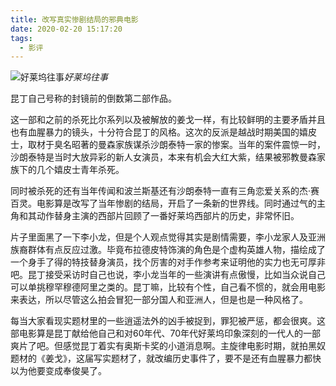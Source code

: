 ```yaml
---
title: 改写真实惨剧结局的邪典电影
date: 2020-02-20 15:17:20
tags:
  - 影评
---
```


![好莱坞往事](/images/once-upon-a-time-in-hollywood.png)*好莱坞往事*

昆丁自己号称的封镜前的倒数第二部作品。

<!--more-->

这一部和之前的杀死比尔系列以及被解放的姜戈一样，有比较鲜明的主要矛盾并且也有血腥暴力的镜头，十分符合昆丁的风格。这次的反派是越战时期美国的嬉皮士，取材于臭名昭著的曼森家族谋杀沙朗泰特一家的惨案。当年的案件震惊一时，沙朗泰特是当时大放异彩的新人女演员，本来有机会大红大紫，结果被邪教曼森家族下的几个嬉皮士青年杀死。

同时被杀死的还有当年传闻和波兰斯基还有沙朗泰特一直有三角恋爱关系的杰·赛百灵。电影算是改写了当年惨剧的结局，开启了一条新的世界线。同时通过气的主角和其动作替身主演的西部片回顾了一番好莱坞西部片的历史，非常怀旧。

片子里面黑了一下李小龙，但是个人观点觉得其实是剧情需要，李小龙家人及亚洲族裔群体有点反应过激。毕竟布拉德皮特饰演的角色是个虚构英雄人物，描绘成了一个身手了得的特技替身演员，找个厉害的对手作参考来证明他的实力也无可厚非吧。昆丁接受采访时自己也说，李小龙当年的一些演讲有点傲慢，比如当众说自己可以单挑穆罕穆德阿里之类的。昆丁嘛，比较有个性，自己看不惯的，就会用电影来表达，所以尽管这么拍会冒犯一部分国人和亚洲人，但是也是一种风格了。

每当大家看现实题材里的一些逍遥法外的凶手被捉到，罪犯被严惩，都会很爽。这部电影算是昆丁献给他自己和对60年代、70年代好莱坞印象深刻的一代人的一部爽片了吧。但感觉昆丁着实有奥斯卡奖的小道消息啊。主旋律电影时期，就拍黑奴题材的《姜戈》，这届写实题材了，就改编历史事件了，要不是还有血腥暴力都快以为他要变成奉俊昊了。
